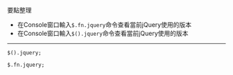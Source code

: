 要點整理
- 在Console窗口輸入`$.fn.jquery`命令查看當前jQuery使用的版本
- 在Console窗口輸入`$().jquery`命令查看當前jQuery使用的版本

---

```
$().jquery;
```

```
$.fn.jquery;
```